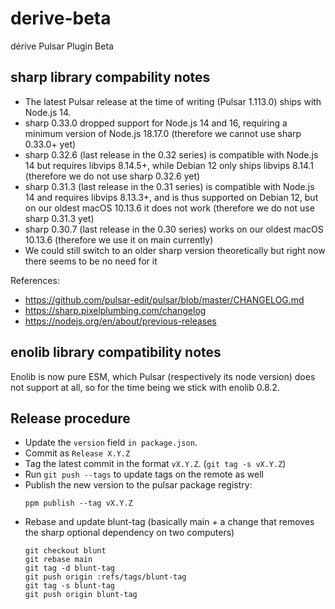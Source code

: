 # derive-beta

dérive Pulsar Plugin Beta

## sharp library compability notes

- The latest Pulsar release at the time of writing (Pulsar 1.113.0) ships with Node.js 14.
- sharp 0.33.0 dropped support for Node.js 14 and 16, requiring a minimum version of Node.js 18.17.0 (therefore we cannot use sharp 0.33.0+ yet)
- sharp 0.32.6 (last release in the 0.32 series) is compatible with Node.js 14 but requires libvips 8.14.5+, while Debian 12 only ships libvips 8.14.1 (therefore we do not use sharp 0.32.6 yet)
- sharp 0.31.3 (last release in the 0.31 series) is compatible with Node.js 14 and requires libvips 8.13.3+, and is thus supported on Debian 12, but on our oldest macOS 10.13.6 it does not work (therefore we do not use sharp 0.31.3 yet) 
- sharp 0.30.7 (last release in the 0.30 series) works on our oldest macOS 10.13.6 (therefore we use it on main currently)
- We could still switch to an older sharp version theoretically but right now there seems to be no need for it

References:
- https://github.com/pulsar-edit/pulsar/blob/master/CHANGELOG.md
- https://sharp.pixelplumbing.com/changelog
- https://nodejs.org/en/about/previous-releases

## enolib library compatibility notes

Enolib is now pure ESM, which Pulsar (respectively its node version) does not support at all,
so for the time being we stick with enolib 0.8.2.

## Release procedure

- Update the `version` field `in package.json`.
- Commit as `Release X.Y.Z`
- Tag the latest commit in the format `vX.Y.Z`. (`git tag -s vX.Y.Z`)
- Run `git push --tags` to update tags on the remote as well
- Publish the new version to the pulsar package registry:
  ```
  ppm publish --tag vX.Y.Z
  ```
- Rebase and update blunt-tag (basically main + a change that removes the sharp optional dependency on two computers)
   ```
   git checkout blunt
   git rebase main
   git tag -d blunt-tag
   git push origin :refs/tags/blunt-tag
   git tag -s blunt-tag
   git push origin blunt-tag
   ```
